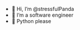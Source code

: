 - 👋 Hi, I’m @stressfulPanda
- 👀 I’m a software engineer
- 🌱 Python please

<!---
stressfulPanda/stressfulPanda is a ✨ special ✨ repository because its `README.md` (this file) appears on your GitHub profile.
You can click the Preview link to take a look at your changes.
--->
